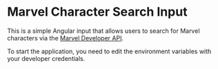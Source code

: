 # Marvel Character Search Input

This is a simple Angular input that allows users to search for Marvel characters via the [Marvel Developer API](https://developer.marvel.com/docs).

To start the application, you need to edit the environment variables with your developer credentials.

